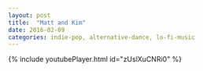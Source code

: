 ```yaml
---
layout: post
title:  "Matt and Kim"
date: 2016-02-09 
categories: indie-pop, alternative-dance, lo-fi-music
---
```

{% include youtubePlayer.html id="zUslXuCNRi0" %}
